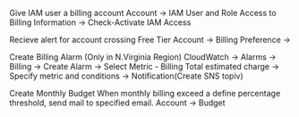Give IAM user a billing account
Account -> IAM User and Role Access to Billing Information -> Check-Activate IAM Access


Recieve alert for account crossing Free Tier
Account -> Billing Preference -> 

Create Billing Alarm (Only in N.Virginia Region)
CloudWatch -> Alarms -> Billing -> Create Alarm -> Select Metric - Billing Total estimated charge -> Specify metric and conditions -> Notification(Create SNS topiv)

Create Monthly Budget
When monthly billing exceed a define percentage threshold, send mail to specified email.
Account -> Budget